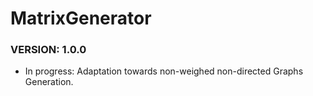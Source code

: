 # MatrixGenerator

### VERSION: 1.0.0

* In progress: Adaptation towards non-weighed non-directed Graphs Generation.
